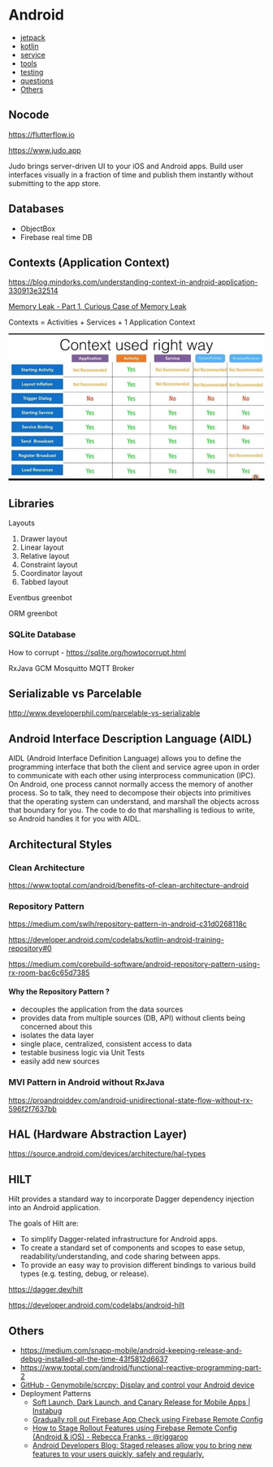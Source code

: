 # Android

- [jetpack](languages/frameworks/android/jetpack.md)
- [kotlin](languages/frameworks/android/kotlin.md)
- [service](languages/frameworks/android/service.md)
- [tools](languages/frameworks/android/tools.md)
- [testing](languages/frameworks/android/testing.md)
- [questions](languages/frameworks/android/questions.md)
- [Others](languages/frameworks/android/others.md)

## Nocode

https://flutterflow.io

https://www.judo.app

Judo brings server-driven UI to your iOS and Android apps. Build user interfaces visually in a fraction of time and publish them instantly without submitting to the app store.

## Databases

- ObjectBox
- Firebase real time DB

## Contexts (Application Context)

https://blog.mindorks.com/understanding-context-in-android-application-330913e32514

[Memory Leak - Part 1, Curious Case of Memory Leak](https://www.youtube.com/watch?v=OqalhCheKXQ)

Contexts = Activities + Services + 1 Application Context

![image](../../../media/Android-image1.jpg)

## Libraries

Layouts

1. Drawer layout
2. Linear layout
3. Relative layout
4. Constraint layout
5. Coordinator layout
6. Tabbed layout

Eventbus greenbot

ORM greenbot

### SQLite Database

How to corrupt - https://sqlite.org/howtocorrupt.html

RxJava
GCM
Mosquitto MQTT Broker

## Serializable vs Parcelable

http://www.developerphil.com/parcelable-vs-serializable

## Android Interface Description Language (AIDL)

AIDL (Android Interface Definition Language) allows you to define the programming interface that both the client and service agree upon in order to communicate with each other using interprocess communication (IPC). On Android, one process cannot normally access the memory of another process. So to talk, they need to decompose their objects into primitives that the operating system can understand, and marshall the objects across that boundary for you. The code to do that marshalling is tedious to write, so Android handles it for you with AIDL.

## Architectural Styles

### Clean Architecture

https://www.toptal.com/android/benefits-of-clean-architecture-android

### Repository Pattern

https://medium.com/swlh/repository-pattern-in-android-c31d0268118c

https://developer.android.com/codelabs/kotlin-android-training-repository#0

https://medium.com/corebuild-software/android-repository-pattern-using-rx-room-bac6c65d7385

#### Why the Repository Pattern ?

- decouples the application from the data sources
- provides data from multiple sources (DB, API) without clients being concerned about this
- isolates the data layer
- single place, centralized, consistent access to data
- testable business logic via Unit Tests
- easily add new sources

### MVI Pattern in Android without RxJava

https://proandroiddev.com/android-unidirectional-state-flow-without-rx-596f2f7637bb

## HAL (Hardware Abstraction Layer)

https://source.android.com/devices/architecture/hal-types

## HILT

Hilt provides a standard way to incorporate Dagger dependency injection into an Android application.

The goals of Hilt are:

- To simplify Dagger-related infrastructure for Android apps.
- To create a standard set of components and scopes to ease setup, readability/understanding, and code sharing between apps.
- To provide an easy way to provision different bindings to various build types (e.g. testing, debug, or release).

https://dagger.dev/hilt

https://developer.android.com/codelabs/android-hilt

## Others

- https://medium.com/snapp-mobile/android-keeping-release-and-debug-installed-all-the-time-43f5812d6637
- https://www.toptal.com/android/functional-reactive-programming-part-2
- [GitHub - Genymobile/scrcpy: Display and control your Android device](https://github.com/Genymobile/scrcpy)
- Deployment Patterns
    - [Soft Launch, Dark Launch, and Canary Release for Mobile Apps | Instabug](https://www.instabug.com/blog/soft-launch-dark-launch-and-canary-release-for-mobile-apps)
    - [Gradually roll out Firebase App Check using Firebase Remote Config](https://firebase.google.com/codelabs/app-attest-remote-config#0)
    - [How to Stage Rollout Features using Firebase Remote Config (Android & iOS) - Rebecca Franks - @riggaroo](https://riggaroo.dev/stage-rollout-features-firebase-remote-config-ios-android/)
    - [Android Developers Blog: Staged releases allow you to bring new features to your users quickly, safely and regularly.](https://android-developers.googleblog.com/2018/09/staged-releases-allow-you-to-bring-new.html)
